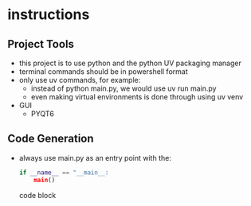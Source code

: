 # instructions
## Project Tools
- this project is to use python and the python UV packaging manager
- terminal commands should be in powershell format
- only use uv commands, for example:
  - instead of python main.py, we would use uv run main.py
  - even making virtual environments is done through using uv venv
- GUI
  - PYQT6

## Code Generation
- always use main.py as an entry point with the:
    ```python
    if __name__ == "__main__:
        main()
    ```
    code block
